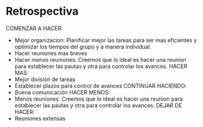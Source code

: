 # Retrospectiva

COMENZAR A HACER:
- Mejor organizacion:
    Planificar mejor las tareas para ser mas eficientes y optimizar los tiempos del grupo y a manera individual.
- Hacer reuniones mas breves
- Hacer menos reuniones:
    Creemos que lo ideal es hacer una reunion para establecer las pautas y otra para controlar los avances.
HACER MAS:
- Mejor división de tareas
- Establecer plazos para control de avances
CONTINUAR HACIENDO:
- Buena comunicación
HACER MENOS:
- Menos reuniones:
    Creemos que lo ideal es hacer una reunion para establecer las pautas y otra para controlar los avances.
DEJAR DE HACER:
- Reuniones extensas